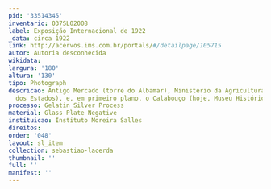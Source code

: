 ```yaml
---
pid: '33514345'
inventario: 037SL02008
label: Exposição Internacional de 1922
_data: circa 1922
link: http://acervos.ims.com.br/portals/#/detailpage/105715
autor: Autoria desconhecida
wikidata: 
largura: '180'
altura: '130'
tipo: Photograph
descricao: Antigo Mercado (torre do Albamar), Ministério da Agricultura (então Pavilhão
  dos Estados), e, em primeiro plano, o Calabouço (hoje, Museu Histórico Nacional).
processo: Gelatin Silver Process
material: Glass Plate Negative
instituicao: Instituto Moreira Salles
direitos: 
order: '048'
layout: sl_item
collection: sebastiao-lacerda
thumbnail: ''
full: ''
manifest: ''
---
```

